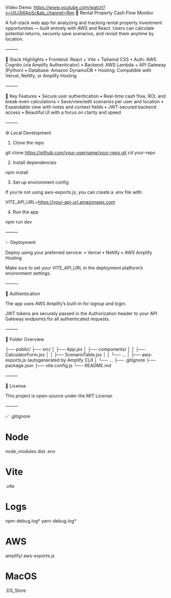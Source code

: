 Video Demo:
https://www.youtube.com/watch?v=UlIJ3i6ApSc&ab_channel=Ren
🏡 Rental Property Cash Flow Monitor

A full-stack web app for analyzing and tracking rental property investment opportunities — built entirely with AWS and React. Users can calculate potential returns, securely save scenarios, and revisit them anytime by location.

⸻

🔐 Stack Highlights
	•	Frontend: React + Vite + Tailwind CSS
	•	Auth: AWS Cognito (via Amplify Authenticator)
	•	Backend: AWS Lambda + API Gateway (Python)
	•	Database: Amazon DynamoDB
	•	Hosting: Compatible with Vercel, Netlify, or Amplify Hosting

⸻

🚀 Key Features
	•	Secure user authentication
	•	Real-time cash flow, ROI, and break-even calculations
	•	Save/view/edit scenarios per user and location
	•	Expandable view with notes and context fields
	•	JWT-secured backend access
	•	Beautiful UI with a focus on clarity and speed

⸻

⚙️ Local Development

1. Clone the repo

git clone https://github.com/your-username/your-repo.git
cd your-repo

2. Install dependencies

npm install

3. Set up environment config

If you’re not using aws-exports.js, you can create a .env file with:

VITE_API_URL=https://your-api-url.amazonaws.com

4. Run the app

npm run dev


⸻

✨ Deployment

Deploy using your preferred service:
	•	Vercel
	•	Netlify
	•	AWS Amplify Hosting

Make sure to set your VITE_API_URL in the deployment platform’s environment settings.

⸻

🔐 Authentication

The app uses AWS Amplify’s built-in <Authenticator /> for signup and login.

JWT tokens are securely passed in the Authorization header to your API Gateway endpoints for all authenticated requests.

⸻

🧩 Folder Overview

├── public/
├── src/
│   ├── App.jsx
│   ├── components/
│   │   ├── CalculatorForm.jsx
│   │   ├── ScenarioTable.jsx
│   │   └── ...
│   ├── aws-exports.js  (autogenerated by Amplify CLI)
│   └── ...
├── .gitignore
├── package.json
├── vite.config.js
└── README.md


⸻

📝 License

This project is open-source under the MIT License.

⸻

✅ .gitignore

# Node
node_modules
dist
.env

# Vite
.vite

# Logs
npm-debug.log*
yarn-debug.log*

# AWS
amplify/
aws-exports.js

# MacOS
.DS_Store
